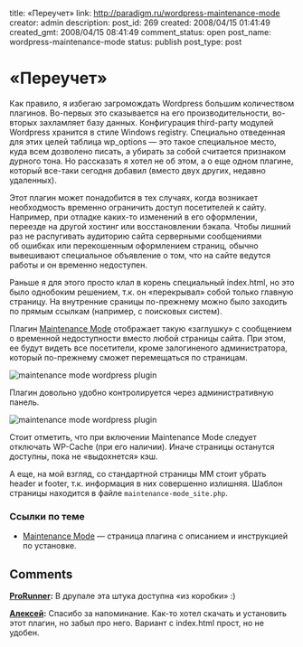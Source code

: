 title: «Переучет»
link: http://paradigm.ru/wordpress-maintenance-mode
creator: admin
description: 
post_id: 269
created: 2008/04/15 01:41:49
created_gmt: 2008/04/15 08:41:49
comment_status: open
post_name: wordpress-maintenance-mode
status: publish
post_type: post

# «Переучет»

Как правило, я избегаю загромождать Wordpress большим количеством плагинов. Во-первых это сказывается на его производительности, во-вторых захламляет базу данных. Конфигурация third-party модулей Wordpress хранится в стиле Windows registry. Специально отведенная для этих целей таблица wp_options — это такое специальное место, куда всем дозволено писать, а убирать за собой считается признаком дурного тона. Но рассказать я хотел не об этом, а о еще одном плагине, который все-таки сегодня добавил (вместо двух других, недавно удаленных).

Этот плагин может понадобится в тех случаях, когда возникает необходмость временно ограничить доступ посетителей к сайту. Например, при отладке каких-то изменений в его оформлении, переезде на другой хостинг или восстановлении бэкапа. Чтобы лишний раз не распугивать аудиторию сайта серверными сообщениями об ошибках или перекошенным оформлением страниц, обычно вывешивают специальное объявление о том, что на сайте ведутся работы и он временно недоступен.

Раньше я для этого просто клал в корень специальный index.html, но это было однобоким решением, т.к. он «перекрывал» собой только главную страницу. На внутренние сраницы по-прежнему можно было заходить по прямым ссылкам (например, с поисковых систем).

Плагин [Maintenance Mode](http://b23.ru/k2d) отображает такую «заглушку» с сообщением о временной недоступности вместо любой страницы сайта. При этом, ее будут видеть все посетители, кроме залогиненого администратора, который по-прежнему сможет перемещаться по страницам.

![maintenance mode wordpress plugin](/;-\)/2008/04/00-maintenance-mode.png)

Плагин довольно удобно контролируется через административную панель.

![maintenance mode wordpress plugin](/;-\)/2008/04/01-maintenance-mode.png)

Стоит отметить, что при включении Maintenance Mode следует отключать WP-Cache (при его наличии). Иначе страницы останутся доступны, пока не «выдохнется» кэш.

А еще, на мой взгляд, со стандартной страницы MM стоит убрать header и footer, т.к. информация в них совершенно излишняя. Шаблон страницы находится в файле `maintenance-mode_site.php`.

### Ссылки по теме

  * [Maintenance Mode](http://b23.ru/k2d) — cтраница плагина с описанием и инструкцией по установке.

## Comments

**[ProRunner](#543 "2008/04/15 02:29:48"):** В друпале эта штука доступна «из коробки» :)

**[Алексей](#600 "2008/04/22 22:55:45"):** Спасибо за напоминание. Как-то хотел скачать и установить этот плагин, но забыл про него. Вариант с index.html прост, но не удобен.

